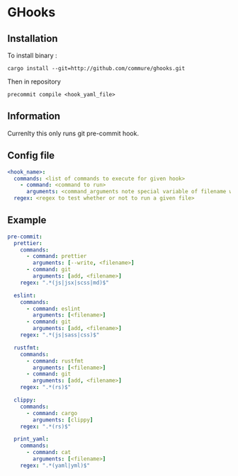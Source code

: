 # GHooks

## Installation

To install binary :

`cargo install --git=http://github.com/commure/ghooks.git`

Then in repository

`precommit compile <hook_yaml_file>`

## Information

Currenlty this only runs git pre-commit hook.

## Config file

```yaml
<hook_name>:
  commands: <list of commands to execute for given hook>
    - command: <command to run>
      arguments: <command_arguments note special variable of filename which will fill in file that will be run>
  regex: <regex to test whether or not to run a given file>
```

## Example

```yaml
pre-commit:
  prettier:
    commands:
      - command: prettier
        arguments: [--write, <filename>]
      - command: git
        arguments: [add, <filename>]
    regex: ".*(js|jsx|scss|md)$"

  eslint:
    commands:
      - command: eslint
        arguments: [<filename>]
      - command: git
        arguments: [add, <filename>]
    regex: ".*(js|sass|css)$"

  rustfmt:
    commands:
      - command: rustfmt
        arguments: [<filename>]
      - command: git
        arguments: [add, <filename>]
    regex: ".*(rs)$"

  clippy:
    commands:
      - command: cargo
        arguments: [clippy]
    regex: ".*(rs)$"

  print_yaml:
    commands:
      - command: cat
        arguments: [<filename>]
    regex: ".*(yaml|yml)$"
```
